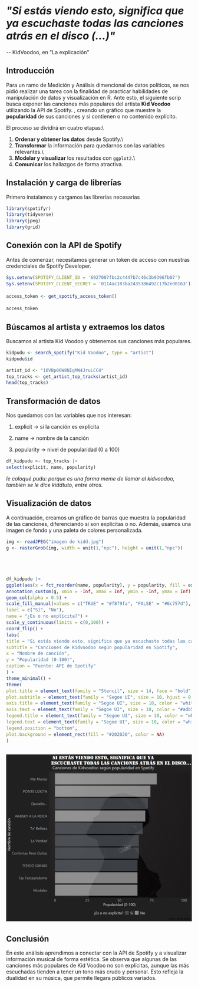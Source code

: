 # *"Si estás viendo esto, significa que ya escuchaste todas las canciones atrás en el disco (...)"*

-- KidVoodoo, en "La explicación"

## Introducción

Para un ramo de Medición y Análisis dimencional de datos políticos, se nos pidió realizar una tarea con la finalidad de practicar habilidades de manipulación de datos y visualización en R. Ante esto, el siguiente scrip busca exponer las canciones más populares del artista **Kid Voodoo** utilizando la API de Spotify. , creando un gráfico que muestre la **popularidad** de sus canciones y si contienen o no contenido explícito.

El proceso se dividirá en cuatro etapas:\
1. **Ordenar y obtener los datos** desde Spotify.\
2. **Transformar** la información para quedarnos con las variables relevantes.\
3. **Modelar y visualizar** los resultados con `ggplot2`.\
4. **Comunicar** los hallazgos de forma atractiva.

## Instalación y carga de librerías

Primero instalamos y cargamos las librerías necesarias

``` r
library(spotifyr)
library(tidyverse)
library(jpeg)
library(grid)
```

## Conexión con la API de Spotify

Antes de comenzar, necesitamos generar un token de acceso con nuestras credenciales de Spotify Developer.

``` r
Sys.setenv(SPOTIFY_CLIENT_ID = '6927007fbc2c4447b7c46c3b9396fb07')
Sys.setenv(SPOTIFY_CLIENT_SECRET = '0114ac183ba2435386492c17b2ed0163')

access_token <- get_spotify_access_token()

access_token
```

## Búscamos al artista y extraemos los datos

Buscamos al artista Kid Voodoo y obtenemos sus canciones más populares.

``` r
kidpudu <- search_spotify("Kid Voodoo", type = "artist")
kidpudu$id
```

``` r
artist_id <- "10VBp06W8NIgMW4JruLCC4"
top_tracks <- get_artist_top_tracks(artist_id)
head(top_tracks)
```

## Transformación de datos

Nos quedamos con las variables que nos interesan:

1.  explicit → si la canción es explícita

2.  name → nombre de la canción

3.  popularity → nivel de popularidad (0 a 100)

``` r
df_kidpudu <- top_tracks |>
select(explicit, name, popularity)
```

*le coloqué pudu: porque es una forma meme de llamar al kidvoodoo, también se le dice kiddtuto, entre otros.*

## Visualización de datos

A continuación, creamos un gráfico de barras que muestra la popularidad de las canciones, diferenciando si son explícitas o no. Además, usamos una imagen de fondo y una paleta de colores personalizada.

``` r
img <- readJPEG("imagen de kidd.jpg")
g <- rasterGrob(img, width = unit(1,"npc"), height = unit(1,"npc"))




df_kidpudu |>
ggplot(aes(x = fct_reorder(name, popularity), y = popularity, fill = explicit)) +
annotation_custom(g, xmin = -Inf, xmax = Inf, ymin = -Inf, ymax = Inf) +
geom_col(alpha = 0.5) +
scale_fill_manual(values = c("TRUE" = "#f8f9fa", "FALSE" = "#6c757d"),
label = c("Sí", "No"),
name = "¿Es o no explícita?") +
scale_y_continuous(limits = c(0,100)) +
coord_flip() +
labs(
title = "Si estás viendo esto, significa que ya escuchaste todas las canciones atrás en el disco",
subtitle = "Canciones de Kidvoodoo según popularidad en Spotify",
x = "Nombre de canción",
y = "Popularidad (0-100)",
caption = "Fuente: API de Spotify"
) +
theme_minimal() +
theme(
plot.title = element_text(family = "Stencil", size = 14, face = "bold", hjust = 0.5, color = "white"),
plot.subtitle = element_text(family = "Segoe UI", size = 10, hjust = 0.5, color = "white"),
axis.title = element_text(family = "Segoe UI", size = 10, color = "white"),
axis.text = element_text(family = "Segoe UI", size = 10, color = "#adb5bd"),
legend.title = element_text(family = "Segoe UI", size = 10, color = "white"),
legend.text = element_text(family = "Segoe UI", size = 10, color = "white"),
legend.position = "bottom",
plot.background = element_rect(fill = "#202020", color = NA)
)
```

## ![](images/clipboard-4024435838.png)

## Conclusión

En este análisis aprendimos a conectar con la API de Spotify y a visualizar información musical de forma estética. Se observa que algunas de las canciones más populares de Kid Voodoo no son explícitas, aunque las más escuchadas tienden a tener un tono más crudo y personal. Esto refleja la dualidad en su música, que permite llegara públicos variados.
